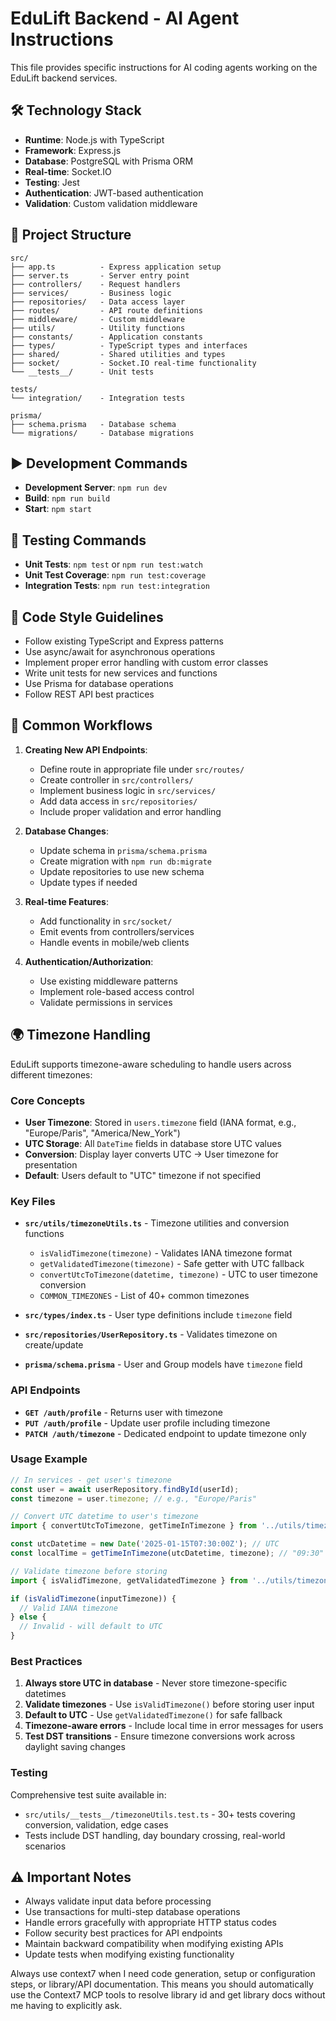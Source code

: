 # EduLift Backend - AI Agent Instructions

This file provides specific instructions for AI coding agents working on the EduLift backend services.

## 🛠️ Technology Stack

- **Runtime**: Node.js with TypeScript
- **Framework**: Express.js
- **Database**: PostgreSQL with Prisma ORM
- **Real-time**: Socket.IO
- **Testing**: Jest
- **Authentication**: JWT-based authentication
- **Validation**: Custom validation middleware

## 📁 Project Structure

```
src/
├── app.ts          - Express application setup
├── server.ts       - Server entry point
├── controllers/    - Request handlers
├── services/       - Business logic
├── repositories/   - Data access layer
├── routes/         - API route definitions
├── middleware/     - Custom middleware
├── utils/          - Utility functions
├── constants/      - Application constants
├── types/          - TypeScript types and interfaces
├── shared/         - Shared utilities and types
├── socket/         - Socket.IO real-time functionality
└── __tests__/      - Unit tests

tests/
└── integration/    - Integration tests

prisma/
├── schema.prisma   - Database schema
└── migrations/     - Database migrations
```

## ▶️ Development Commands

- **Development Server**: `npm run dev`
- **Build**: `npm run build`
- **Start**: `npm start`

## 🧪 Testing Commands

- **Unit Tests**: `npm test` or `npm run test:watch`
- **Unit Test Coverage**: `npm run test:coverage`
- **Integration Tests**: `npm run test:integration`

## 📝 Code Style Guidelines

- Follow existing TypeScript and Express patterns
- Use async/await for asynchronous operations
- Implement proper error handling with custom error classes
- Write unit tests for new services and functions
- Use Prisma for database operations
- Follow REST API best practices

## 🔄 Common Workflows

1. **Creating New API Endpoints**:
   - Define route in appropriate file under `src/routes/`
   - Create controller in `src/controllers/`
   - Implement business logic in `src/services/`
   - Add data access in `src/repositories/`
   - Include proper validation and error handling

2. **Database Changes**:
   - Update schema in `prisma/schema.prisma`
   - Create migration with `npm run db:migrate`
   - Update repositories to use new schema
   - Update types if needed

3. **Real-time Features**:
   - Add functionality in `src/socket/`
   - Emit events from controllers/services
   - Handle events in mobile/web clients

4. **Authentication/Authorization**:
   - Use existing middleware patterns
   - Implement role-based access control
   - Validate permissions in services

## 🌍 Timezone Handling

EduLift supports timezone-aware scheduling to handle users across different timezones:

### Core Concepts

- **User Timezone**: Stored in `users.timezone` field (IANA format, e.g., "Europe/Paris", "America/New_York")
- **UTC Storage**: All `DateTime` fields in database store UTC values
- **Conversion**: Display layer converts UTC → User timezone for presentation
- **Default**: Users default to "UTC" timezone if not specified

### Key Files

- **`src/utils/timezoneUtils.ts`** - Timezone utilities and conversion functions
  - `isValidTimezone(timezone)` - Validates IANA timezone format
  - `getValidatedTimezone(timezone)` - Safe getter with UTC fallback
  - `convertUtcToTimezone(datetime, timezone)` - UTC to user timezone conversion
  - `COMMON_TIMEZONES` - List of 40+ common timezones

- **`src/types/index.ts`** - User type definitions include `timezone` field
- **`src/repositories/UserRepository.ts`** - Validates timezone on create/update
- **`prisma/schema.prisma`** - User and Group models have `timezone` field

### API Endpoints

- **`GET /auth/profile`** - Returns user with timezone
- **`PUT /auth/profile`** - Update user profile including timezone
- **`PATCH /auth/timezone`** - Dedicated endpoint to update timezone only

### Usage Example

```typescript
// In services - get user's timezone
const user = await userRepository.findById(userId);
const timezone = user.timezone; // e.g., "Europe/Paris"

// Convert UTC datetime to user's timezone
import { convertUtcToTimezone, getTimeInTimezone } from '../utils/timezoneUtils';

const utcDatetime = new Date('2025-01-15T07:30:00Z'); // UTC
const localTime = getTimeInTimezone(utcDatetime, timezone); // "09:30" in Paris (UTC+2)

// Validate timezone before storing
import { isValidTimezone, getValidatedTimezone } from '../utils/timezoneUtils';

if (isValidTimezone(inputTimezone)) {
  // Valid IANA timezone
} else {
  // Invalid - will default to UTC
}
```

### Best Practices

1. **Always store UTC in database** - Never store timezone-specific datetimes
2. **Validate timezones** - Use `isValidTimezone()` before storing user input
3. **Default to UTC** - Use `getValidatedTimezone()` for safe fallback
4. **Timezone-aware errors** - Include local time in error messages for users
5. **Test DST transitions** - Ensure timezone conversions work across daylight saving changes

### Testing

Comprehensive test suite available in:
- `src/utils/__tests__/timezoneUtils.test.ts` - 30+ tests covering conversion, validation, edge cases
- Tests include DST handling, day boundary crossing, real-world scenarios

## ⚠️ Important Notes

- Always validate input data before processing
- Use transactions for multi-step database operations
- Handle errors gracefully with appropriate HTTP status codes
- Follow security best practices for API endpoints
- Maintain backward compatibility when modifying existing APIs
- Update tests when modifying existing functionality

Always use context7 when I need code generation, setup or configuration steps, or
library/API documentation. This means you should automatically use the Context7 MCP
tools to resolve library id and get library docs without me having to explicitly ask.